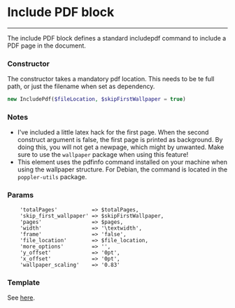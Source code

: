 # Include PDF block
-------------------------------

The include PDF block defines a standard includepdf command to include a PDF page in the document.

### Constructor

The constructor takes a mandatory pdf location. This needs to be te full path, or just the filename when set as dependency.

```php
new IncludePdf($fileLocation, $skipFirstWallpaper = true)
```

### Notes

* I've included a little latex hack for the first page. When the second construct argument is false, the first page is printed as background. By doing this, you will not get a newpage, which might by unwanted. Make sure to use the `wallpaper` package when using this feature!
* This element uses the pdfinfo command installed on your machine when using the wallpaper structure. For Debian, the command is located in the `poppler-utils` package.

### Params

```
    'totalPages'           => $totalPages,
    'skip_first_wallpaper' => $skipFirstWallpaper,
    'pages'                => $pages,
    'width'                => '\textwidth',
    'frame'                => 'false',
    'file_location'        => $file_location,
    'more_options'         => '',
    'y_offset'             => '0pt',
    'x_offset'             => '0pt',
    'wallpaper_scaling'    => '0.83'
```

### Template

See [here](https://github.com/bobvandevijver/latex-bundle/blob/master/Resources/views/Element/includepdf.tex.twig).